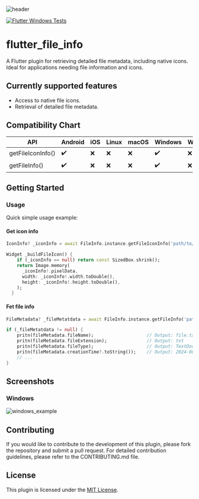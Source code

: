 ![header](https://i.imgur.com/5uioqZd.png)

[![Flutter Windows Tests](https://github.com/makjac/flutter_file_info/actions/workflows/windows.yml/badge.svg)](https://github.com/makjac/flutter_file_info/actions/workflows/windows.yml)

# flutter_file_info

A Flutter plugin for retrieving detailed file metadata, including native icons. Ideal for applications needing file information and icons.

## Currently supported features

* Access to native file icons.
* Retrieval of detailed file metadata.

## Compatibility Chart

| API                   | Android            | iOS                | Linux              | macOS              | Windows            | Web                |
| --------------------- | ------------------ | ------------------ | ------------------ | ------------------ | ------------------ | ------------------ |
| getFileIconInfo()     | :heavy_check_mark: | :x:                | :x:                | :x:                | :heavy_check_mark: | :x:                |
| getFileInfo()         | :heavy_check_mark: | :x:                | :x:                | :x:                | :heavy_check_mark: | :x:                |

## Getting Started

### Usage

Quick simple usage example:

#### Get icon info

```dart
IconInfo? _iconInfo = await FileInfo.instance.getFileIconInfo('path/to/example/file.txt');

Widget _buildFileIcon() {
    if (_iconInfo == null) return const SizedBox.shrink();
    return Image.memory(
      _iconInfo!.pixelData,
      width: _iconInfo!.width.toDouble(),
      height: _iconInfo!.height.toDouble(),
    );
  }
```

#### Fet file info

```dart
FileMetadata? _fileMetatdata = await FileInfo.instance.getFileInfo('path/to/example/file.txt');

if (_fileMetatdata != null) {
    pritn(fileMetadata.fileName);                    // Output: file.txt
    pritn(fileMetadata.fileExtension);               // Output: txt
    pritn(fileMetadata.fileType);                    // Output: TextDocument
    pritn(fileMetadata.creationTime?.toString());    // Output: 2024-08-01 17:16:26.500018
    // ...
}
```

## Screenshots

### Windows

![windows_example](https://i.imgur.com/Yo0GhFM.gif)

## Contributing

If you would like to contribute to the development of this plugin, please fork the repository and submit a pull request. For detailed contribution guidelines, please refer to the CONTRIBUTING.md file.

## License

This plugin is licensed under the [MIT License](https://github.com/makjac/flutter_file_info/blob/main/LICENSE).
